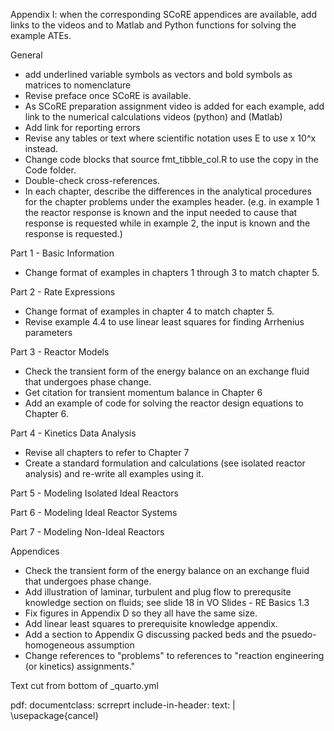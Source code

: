 
Appendix I: when the corresponding SCoRE appendices are available, add links to the videos and to Matlab and Python functions for solving the example ATEs.



General

* add underlined variable symbols as vectors and bold symbols as matrices to nomenclature
* Revise preface once SCoRE is available.
* As SCoRE preparation assignment video is added for each example, add link to the numerical calculations videos (python) and (Matlab)
* Add link for reporting errors
* Revise any tables or text where scientific notation uses E to use x 10^x instead.
* Change code blocks that source fmt_tibble_col.R to use the copy in the Code folder.
* Double-check cross-references.
* In each chapter, describe the differences in the analytical procedures for the chapter problems under the examples header. (e.g.
in example 1 the reactor response is known and the input needed to cause that response is requested while in example 2, the input is 
known and the response is requested.)

Part 1 - Basic Information
* Change format of examples in chapters 1 through 3 to match chapter 5.

Part 2 - Rate Expressions
* Change format of examples in chapter 4 to match chapter 5.
* Revise example 4.4 to use linear least squares for finding Arrhenius parameters

Part 3 - Reactor Models

* Check the transient form of the energy balance on an exchange fluid that undergoes phase change.
* Get citation for transient momentum balance in Chapter 6
* Add an example of code for solving the reactor design equations to Chapter 6.

Part 4 - Kinetics Data Analysis
* Revise all chapters to refer to Chapter 7
* Create a standard formulation and calculations (see isolated reactor analysis) and re-write all examples using it.

Part 5 - Modeling Isolated Ideal Reactors

Part 6 - Modeling Ideal Reactor Systems

Part 7 - Modeling Non-Ideal Reactors

Appendices

* Check the transient form of the energy balance on an exchange fluid that undergoes phase change.
* Add illustration of laminar, turbulent and plug flow to prerequsite knowledge section on fluids; see slide 18 in VO Slides - RE Basics 1.3
* Fix figures in Appendix D so they all have the same size.
* Add linear least squares to prerequisite knowledge appendix.
* Add a section to Appendix G discussing packed beds and the psuedo-homogeneous assumption
* Change references to "problems" to references to "reaction engineering (or kinetics) assignments." 

Text cut from bottom of _quarto.yml

  pdf:
    documentclass: scrreprt
    include-in-header: 
      text: |
        \usepackage{cancel}

